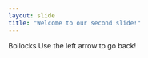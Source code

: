 ```yaml
---
layout: slide
title: "Welcome to our second slide!"
---
```

Bollocks 
Use the left arrow to go back!
